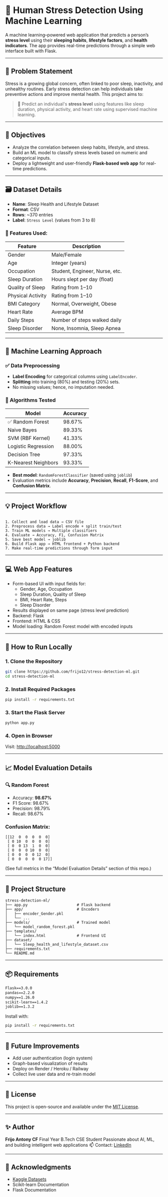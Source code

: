 # 🧠 Human Stress Detection Using Machine Learning

A machine learning–powered web application that predicts a person’s **stress level** using their **sleeping habits**, **lifestyle factors**, and **health indicators**. The app provides real-time predictions through a simple web interface built with Flask.

---

## 📌 Problem Statement

Stress is a growing global concern, often linked to poor sleep, inactivity, and unhealthy routines. Early stress detection can help individuals take preventive actions and improve mental health. This project aims to:

> 🧪 Predict an individual's **stress level** using features like sleep duration, physical activity, and heart rate using supervised machine learning.

---

## 🎯 Objectives

- Analyze the correlation between sleep habits, lifestyle, and stress.
- Build an ML model to classify stress levels based on numeric and categorical inputs.
- Deploy a lightweight and user-friendly **Flask-based web app** for real-time predictions.

---

## 🗃️ Dataset Details

- **Name**: Sleep Health and Lifestyle Dataset  
- **Format**: CSV  
- **Rows**: ~370 entries  
- **Label**: `Stress Level` (values from 3 to 8)

### 🔑 Features Used:
| Feature              | Description                                   |
|----------------------|-----------------------------------------------|
| Gender               | Male/Female                                   |
| Age                  | Integer (years)                               |
| Occupation           | Student, Engineer, Nurse, etc.                |
| Sleep Duration       | Hours slept per day (float)                   |
| Quality of Sleep     | Rating from 1–10                              |
| Physical Activity    | Rating from 1–10                              |
| BMI Category         | Normal, Overweight, Obese                     |
| Heart Rate           | Average BPM                                   |
| Daily Steps          | Number of steps walked daily                  |
| Sleep Disorder       | None, Insomnia, Sleep Apnea                   |

---

## 🧠 Machine Learning Approach

### ✅ Data Preprocessing
- **Label Encoding** for categorical columns using `LabelEncoder`.
- **Splitting** into training (80%) and testing (20%) sets.
- No missing values; hence, no imputation needed.

### 🤖 Algorithms Tested
| Model                 | Accuracy  |
|----------------------|-----------|
| ✅ Random Forest      | 98.67%    |
| Naive Bayes          | 89.33%    |
| SVM (RBF Kernel)     | 41.33%    |
| Logistic Regression  | 88.00%    |
| Decision Tree        | 97.33%    |
| K-Nearest Neighbors  | 93.33%    |

- **Best model**: `RandomForestClassifier` (saved using `joblib`)
- Evaluation metrics include **Accuracy**, **Precision**, **Recall**, **F1-Score**, and **Confusion Matrix**.

---

## 💡 Project Workflow

```

1. Collect and load data → CSV file
2. Preprocess data → Label encode + split train/test
3. Train ML models → Multiple classifiers
4. Evaluate → Accuracy, F1, Confusion Matrix
5. Save best model → joblib
6. Build Flask app → HTML frontend + Python backend
7. Make real-time predictions through form input

````

---

## 💻 Web App Features

- Form-based UI with input fields for:
  - Gender, Age, Occupation
  - Sleep Duration, Quality of Sleep
  - BMI, Heart Rate, Steps
  - Sleep Disorder
- Results displayed on same page (stress level prediction)
- Backend: Flask
- Frontend: HTML & CSS
- Model loading: Random Forest model with encoded inputs

---

## 🚀 How to Run Locally

### 1. Clone the Repository
```bash
git clone https://github.com/frijo12/stress-detection-ml.git
cd stress-detection-ml
````

### 2. Install Required Packages

```bash
pip install -r requirements.txt
```

### 3. Start the Flask Server

```bash
python app.py
```

### 4. Open in Browser

Visit: [http://localhost:5000](http://localhost:5000)

---

## 📈 Model Evaluation Details

### 🔍 Random Forest

* Accuracy: **98.67%**
* F1 Score: 98.67%
* Precision: 98.79%
* Recall: 98.67%

### Confusion Matrix:

```
[[12  0  0  0  0  0]
 [ 0 10  0  0  0  0]
 [ 0  0 13  1  0  0]
 [ 0  0  0 10  0  0]
 [ 0  0  0  0 12  0]
 [ 0  0  0  0  0 17]]
```

(See full metrics in the “Model Evaluation Details” section of this repo.)

---

## 📁 Project Structure

```
stress-detection-ml/
├── app.py                      # Flask backend
├── app/                        # Encoders
│   ├── encoder_Gender.pkl
│   └── ...
├── models/                     # Trained model
│   └── model_random_forest.pkl
├── templates/
│   └── index.html              # Frontend UI
├── dataset/
│   └── Sleep_health_and_lifestyle_dataset.csv
├── requirements.txt
└── README.md
```

---

## 📦 Requirements

```txt
Flask==3.0.0
pandas==2.2.0
numpy==1.26.0
scikit-learn==1.4.2
joblib==1.3.2
```

Install with:

```bash
pip install -r requirements.txt
```

---

## 📌 Future Improvements

* Add user authentication (login system)
* Graph-based visualization of results
* Deploy on Render / Heroku / Railway
* Collect live user data and re-train model

---

## 🧾 License

This project is open-source and available under the [MIT License](LICENSE).

---

## ✨ Author

**Frijo Antony CF**
Final Year B.Tech CSE Student
Passionate about AI, ML, and building intelligent web applications
📫 Contact: [LinkedIn](www.linkedin.com/in/frijoantonycf)

---

## 🙌 Acknowledgments

* [Kaggle Datasets](https://www.kaggle.com/)
* Scikit-learn Documentation
* Flask Documentation
